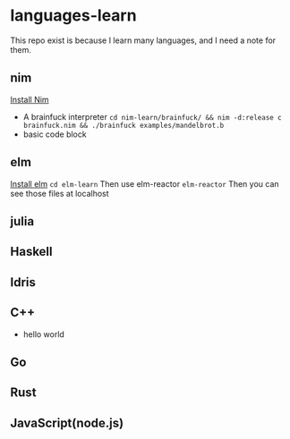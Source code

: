 # languages-learn
This repo exist is because I learn many languages, and I need a note for them.
## nim
[Install Nim](https://nim-lang.org/install.html)
- A brainfuck interpreter
`cd nim-learn/brainfuck/ && nim -d:release c brainfuck.nim && ./brainfuck examples/mandelbrot.b`
- basic code block
## elm
[Install elm](https://guide.elm-lang.org/install.html)
`cd elm-learn`
Then use elm-reactor
`elm-reactor`
Then you can see those files at localhost
## julia
## Haskell
## Idris
## C++
- hello world
## Go
## Rust
## JavaScript(node.js)
